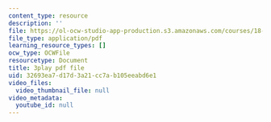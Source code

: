 ```yaml
---
content_type: resource
description: ''
file: https://ol-ocw-studio-app-production.s3.amazonaws.com/courses/18-03sc-differential-equations-fall-2011/32693ea7d17d3a21cc7ab105eeabd6e1_rjAXFBWJt_o.pdf
file_type: application/pdf
learning_resource_types: []
ocw_type: OCWFile
resourcetype: Document
title: 3play pdf file
uid: 32693ea7-d17d-3a21-cc7a-b105eeabd6e1
video_files:
  video_thumbnail_file: null
video_metadata:
  youtube_id: null
---
```

